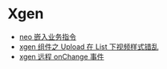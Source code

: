 # Xgen

- [neo 嵌入业务指令](neo%E5%B5%8C%E5%85%A5%E4%B8%9A%E5%8A%A1%E6%8C%87%E4%BB%A4.md)
- [xgen 组件之 Upload 在 List 下视频样式错乱](xgen%E7%BB%84%E4%BB%B6%E4%B9%8BUpload%E5%9C%A8List%E4%B8%8B%E8%A7%86%E9%A2%91%E6%A0%B7%E5%BC%8F%E9%94%99%E4%B9%B1.md)
- [xgen 远程 onChange 事件](xgen%E8%BF%9C%E7%A8%8BonChange%E4%BA%8B%E4%BB%B6.md)
